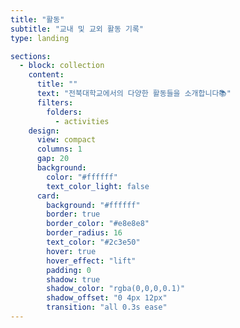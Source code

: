 ```yaml
---
title: "활동"
subtitle: "교내 및 교외 활동 기록"
type: landing

sections:
  - block: collection
    content:
      title: ""
      text: "전북대학교에서의 다양한 활동들을 소개합니다📚"
      filters:
        folders:
          - activities
    design:
      view: compact
      columns: 1
      gap: 20
      background:
        color: "#ffffff"
        text_color_light: false
      card:
        background: "#ffffff"
        border: true
        border_color: "#e8e8e8"
        border_radius: 16
        text_color: "#2c3e50"
        hover: true
        hover_effect: "lift"
        padding: 0
        shadow: true
        shadow_color: "rgba(0,0,0,0.1)"
        shadow_offset: "0 4px 12px"
        transition: "all 0.3s ease"
---
```

